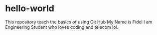 # hello-world
This repository teach the basics of using Git Hub
My Name is Fidel I am Engineering Student who loves coding and telecom lol.

